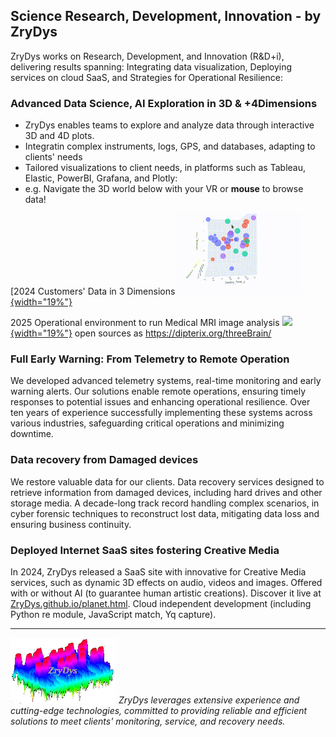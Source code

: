 Science Research, Development, Innovation - by ZryDys
-----------------------------------------------------

ZryDys works on Research, Development, and Innovation (R&D+i), delivering results spanning: Integrating data visualization, Deploying services on cloud SaaS, and Strategies for Operational Resilience:



### Advanced Data Science, AI Exploration in 3D & +4Dimensions

-   ZryDys enables teams to explore and analyze data through interactive 3D and 4D plots.
-   Integratin complex instruments, logs, GPS, and databases, adapting to clients\' needs
-   Tailored visualizations to client needs, in platforms such as Tableau, Elastic, PowerBI, Grafana, and Plotly:
-   e.g. Navigate the 3D world below with your VR or **mouse** to browse data!
     

[2024 Customers' Data in 3 Dimensions  [![](anim/bi.gif){width="19%"}](vis-bi-plotly.html) 

2025 Operational environment to run Medical MRI image analysis
[![](https://github.com/dipterix/threeBrain/blob/master/adhoc/demo.gif?raw=true){width="19%"}](https://youtu.be/dSxJqBiw3sk) open sources as https://dipterix.org/threeBrain/



### Full Early Warning: From Telemetry to Remote Operation

We developed advanced telemetry systems, real-time monitoring and early warning alerts. Our solutions enable remote operations, ensuring timely responses to potential issues and enhancing operational resilience. Over ten years of experience successfully implementing these systems across
various industries, safeguarding critical operations and minimizing downtime.

### Data recovery from Damaged devices

We restore valuable data for our clients. Data recovery services designed to retrieve information from damaged devices, including hard drives and other storage media. A decade-long track record handling
complex scenarios, in cyber forensic techniques to reconstruct lost data, mitigating data loss and ensuring business continuity.

### Deployed Internet SaaS sites fostering Creative Media

In 2024, ZryDys released a SaaS site with innovative for Creative Media services, such as dynamic 3D effects on audio, videos and images. Offered with or without AI (to guarantee human artistic creations).
Discover it live at [ZryDys.github.io/planet.html](//ZryDys.github.io/planet.html). Cloud independent development (including Python re module, JavaScript match, Yq capture).



------------------------------------------------------------------------

![](zrydysML.png) *ZryDys leverages extensive experience and cutting-edge technologies, committed to providing reliable and efficient solutions to meet clients\' monitoring, service, and recovery needs.*

